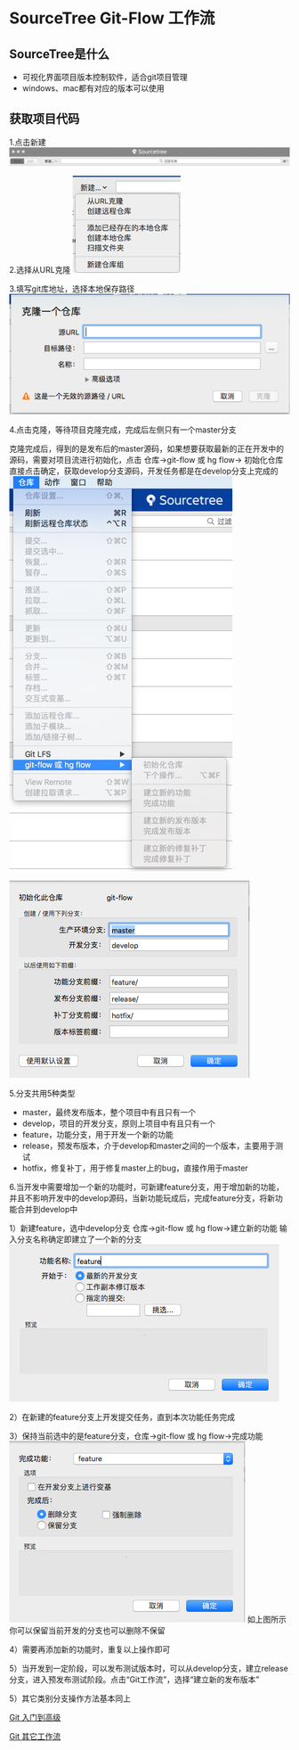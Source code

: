 # SourceTree Git-Flow 工作流
## SourceTree是什么
+ 可视化界面项目版本控制软件，适合git项目管理
+ windows、mac都有对应的版本可以使用

## 获取项目代码
1.点击新建
![](Image/1.png)

2.选择从URL克隆
![](Image/2.png)

3.填写git库地址，选择本地保存路径
![](Image/3.png)

4.点击克隆，等待项目克隆完成，完成后左侧只有一个master分支

克隆完成后，得到的是发布后的master源码，如果想要获取最新的正在开发中的源码，需要对项目流进行初始化，点击 仓库->git-flow 或 hg flow-> 初始化仓库
直接点击确定，获取develop分支源码，开发任务都是在develop分支上完成的
![](Image/4.png)

![](Image/5.png)

5.分支共用5种类型

+ master，最终发布版本，整个项目中有且只有一个
+ develop，项目的开发分支，原则上项目中有且只有一个
+ feature，功能分支，用于开发一个新的功能
+ release，预发布版本，介于develop和master之间的一个版本，主要用于测试
+ hotfix，修复补丁，用于修复master上的bug，直接作用于master

6.当开发中需要增加一个新的功能时，可新建feature分支，用于增加新的功能，并且不影响开发中的develop源码，当新功能玩成后，完成feature分支，将新功能合并到develop中

1）新建feature，选中develop分支 仓库->git-flow 或 hg flow->建立新的功能 输入分支名称确定即建立了一个新的分支
![](Image/6.png)

2）在新建的feature分支上开发提交任务，直到本次功能任务完成

3）保持当前选中的是feature分支，仓库->git-flow 或 hg flow->完成功能
![](Image/7.png)
如上图所示你可以保留当前开发的分支也可以删除不保留

4）需要再添加新的功能时，重复以上操作即可

5）当开发到一定阶段，可以发布测试版本时，可以从develop分支，建立release分支，进入预发布测试阶段。点击“Git工作流”，选择“建立新的发布版本”

5）其它类别分支操作方法基本同上

[Git 入门到高级](https://backlog.com/git-tutorial/cn/)

[Git 其它工作流](https://github.com/xirong/my-git/blob/master/git-workflow-tutorial.md)
